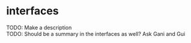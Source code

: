 # interfaces

TODO: Make a description\
TODO: Should be a summary in the interfaces as well? Ask Gani and Gui
